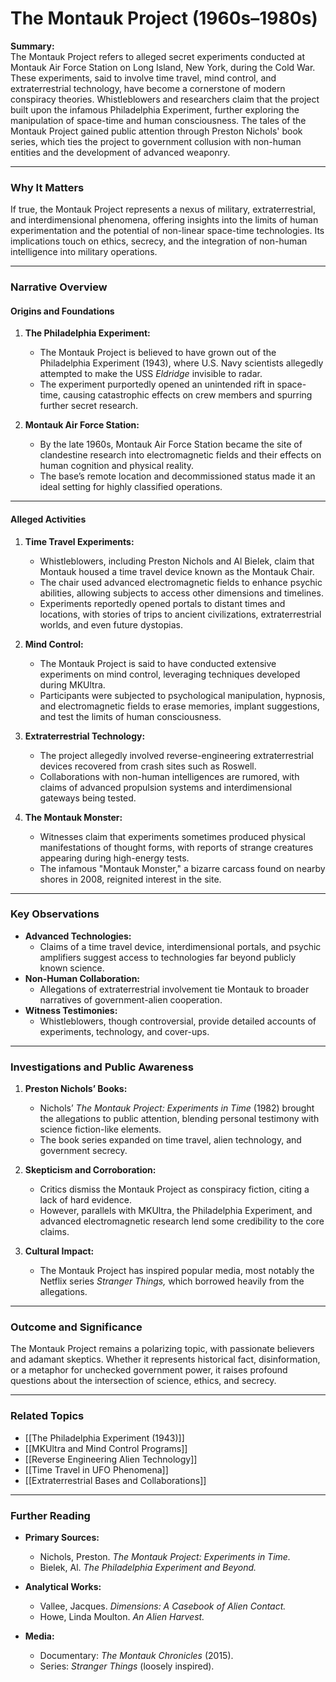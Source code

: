 # The Montauk Project (1960s–1980s)

**Summary:**  
The Montauk Project refers to alleged secret experiments conducted at Montauk Air Force Station on Long Island, New York, during the Cold War. These experiments, said to involve time travel, mind control, and extraterrestrial technology, have become a cornerstone of modern conspiracy theories. Whistleblowers and researchers claim that the project built upon the infamous Philadelphia Experiment, further exploring the manipulation of space-time and human consciousness. The tales of the Montauk Project gained public attention through Preston Nichols' book series, which ties the project to government collusion with non-human entities and the development of advanced weaponry.

---

### **Why It Matters**

If true, the Montauk Project represents a nexus of military, extraterrestrial, and interdimensional phenomena, offering insights into the limits of human experimentation and the potential of non-linear space-time technologies. Its implications touch on ethics, secrecy, and the integration of non-human intelligence into military operations.

---

### **Narrative Overview**

#### **Origins and Foundations**

1. **The Philadelphia Experiment:**
    
    - The Montauk Project is believed to have grown out of the Philadelphia Experiment (1943), where U.S. Navy scientists allegedly attempted to make the USS _Eldridge_ invisible to radar.
    - The experiment purportedly opened an unintended rift in space-time, causing catastrophic effects on crew members and spurring further secret research.
2. **Montauk Air Force Station:**
    
    - By the late 1960s, Montauk Air Force Station became the site of clandestine research into electromagnetic fields and their effects on human cognition and physical reality.
    - The base’s remote location and decommissioned status made it an ideal setting for highly classified operations.

---

#### **Alleged Activities**

1. **Time Travel Experiments:**
    
    - Whistleblowers, including Preston Nichols and Al Bielek, claim that Montauk housed a time travel device known as the Montauk Chair.
    - The chair used advanced electromagnetic fields to enhance psychic abilities, allowing subjects to access other dimensions and timelines.
    - Experiments reportedly opened portals to distant times and locations, with stories of trips to ancient civilizations, extraterrestrial worlds, and even future dystopias.
2. **Mind Control:**
    
    - The Montauk Project is said to have conducted extensive experiments on mind control, leveraging techniques developed during MKUltra.
    - Participants were subjected to psychological manipulation, hypnosis, and electromagnetic fields to erase memories, implant suggestions, and test the limits of human consciousness.
3. **Extraterrestrial Technology:**
    
    - The project allegedly involved reverse-engineering extraterrestrial devices recovered from crash sites such as Roswell.
    - Collaborations with non-human intelligences are rumored, with claims of advanced propulsion systems and interdimensional gateways being tested.
4. **The Montauk Monster:**
    
    - Witnesses claim that experiments sometimes produced physical manifestations of thought forms, with reports of strange creatures appearing during high-energy tests.
    - The infamous "Montauk Monster," a bizarre carcass found on nearby shores in 2008, reignited interest in the site.

---

### **Key Observations**

- **Advanced Technologies:**
    - Claims of a time travel device, interdimensional portals, and psychic amplifiers suggest access to technologies far beyond publicly known science.
- **Non-Human Collaboration:**
    - Allegations of extraterrestrial involvement tie Montauk to broader narratives of government-alien cooperation.
- **Witness Testimonies:**
    - Whistleblowers, though controversial, provide detailed accounts of experiments, technology, and cover-ups.

---

### **Investigations and Public Awareness**

1. **Preston Nichols’ Books:**
    
    - Nichols’ _The Montauk Project: Experiments in Time_ (1982) brought the allegations to public attention, blending personal testimony with science fiction-like elements.
    - The book series expanded on time travel, alien technology, and government secrecy.
2. **Skepticism and Corroboration:**
    
    - Critics dismiss the Montauk Project as conspiracy fiction, citing a lack of hard evidence.
    - However, parallels with MKUltra, the Philadelphia Experiment, and advanced electromagnetic research lend some credibility to the core claims.
3. **Cultural Impact:**
    
    - The Montauk Project has inspired popular media, most notably the Netflix series _Stranger Things,_ which borrowed heavily from the allegations.

---

### **Outcome and Significance**

The Montauk Project remains a polarizing topic, with passionate believers and adamant skeptics. Whether it represents historical fact, disinformation, or a metaphor for unchecked government power, it raises profound questions about the intersection of science, ethics, and secrecy.

---

### **Related Topics**

- [[The Philadelphia Experiment (1943)]]
- [[MKUltra and Mind Control Programs]]
- [[Reverse Engineering Alien Technology]]
- [[Time Travel in UFO Phenomena]]
- [[Extraterrestrial Bases and Collaborations]]

---

### **Further Reading**

- **Primary Sources:**
    
    - Nichols, Preston. _The Montauk Project: Experiments in Time._
    - Bielek, Al. _The Philadelphia Experiment and Beyond._
- **Analytical Works:**
    
    - Vallee, Jacques. _Dimensions: A Casebook of Alien Contact._
    - Howe, Linda Moulton. _An Alien Harvest._
- **Media:**
    
    - Documentary: _The Montauk Chronicles_ (2015).
    - Series: _Stranger Things_ (loosely inspired).

